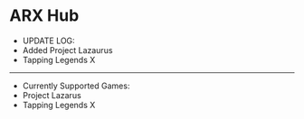 # ARX Hub
- UPDATE LOG:
- Added Project Lazaurus
- Tapping Legends X
---
- Currently Supported Games:
- Project Lazarus
- Tapping Legends X
